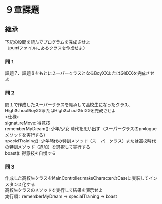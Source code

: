 # ９章課題
## 継承
下記の設問を読んでプログラムを完成させよ  
（pumlファイルにあるクラスを作成せよ）  
### 問１
課題７、課題８をもとにスーパークラスとなるBoyXXまたはGirlXXを完成させよ  
### 問２
問１で作成したスーパークラスを継承して高校生になったクラス、HighSchoolBoyXXまたはHighSchoolGirlXXを完成させよ  
<仕様>  
signatureMove: 得意技  
rememberMyDream(): 少年/少女 時代を思い出す（スーパークラスのprologueメソッドを実行する）  
specialTraining(): 少年時代の特訓メソッド（スーパークラス）または高校時代の特訓メソッド（追加）を選択して実行する  
boast(): 得意技を自慢する  
### 問３
作成した高校生クラスをMainController.makeCharacterのCaseに実装してインスタンス化する  
高校生クラスのメソッドを実行して結果を表示せよ  
実行順：rememberMyDream → specialTraining → boast  

